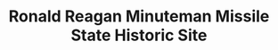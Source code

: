 ---
layout: repo
title: "Ronald Reagan Minuteman Missile State Historic Site"
id: 6177
permalink: repos/6177/
---